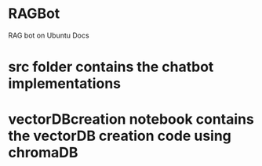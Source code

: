 # RAGBot
RAG bot on Ubuntu Docs

# src folder contains the chatbot implementations
# vectorDBcreation notebook contains the vectorDB creation code using chromaDB

